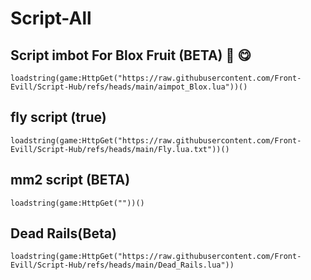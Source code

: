 # Script-All

## Script imbot For Blox Fruit (BETA) 🍓 😋 

```luau
loadstring(game:HttpGet("https://raw.githubusercontent.com/Front-Evill/Script-Hub/refs/heads/main/aimpot_Blox.lua"))()
```

## fly script (true)

```luau
loadstring(game:HttpGet("https://raw.githubusercontent.com/Front-Evill/Script-Hub/refs/heads/main/Fly.lua.txt"))()
```

## mm2 script (BETA) 

```luau
loadstring(game:HttpGet(""))()
```

## Dead Rails(Beta) 

```luau
loadstring(game:HttpGet("https://raw.githubusercontent.com/Front-Evill/Script-Hub/refs/heads/main/Dead_Rails.lua"))
```
